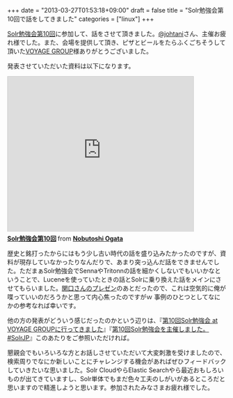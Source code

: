 +++
date = "2013-03-27T01:53:18+09:00"
draft = false
title = "Solr勉強会第10回で話をしてきました"
categories = ["linux"]
+++

<a href="http://atnd.org/events/37170" title="Solr勉強会第10回">Solr勉強会第10回</a>に参加して、話をさせて頂きました。<a href="https://twitter.com/johtani" title="@johtani">@johtani</a>さん、主催お疲れ様でした。また、会場を提供して頂き、ピザとビールをたらふくごちそうして頂いた<a href="http://voyagegroup.com/" title="VOYAGE GROUP">VOYAGE GROUP</a>様ありがとうございました。

発表させていただいた資料は以下になります。

<iframe src="http://www.slideshare.net/slideshow/embed_code/17711986" width="427" height="356" frameborder="0" marginwidth="0" marginheight="0" scrolling="no" style="border:1px solid #CCC;border-width:1px 1px 0;margin-bottom:5px" allowfullscreen webkitallowfullscreen mozallowfullscreen> </iframe>

<div style="margin-bottom:5px"> <strong> <a href="http://www.slideshare.net/NobutoshiOgata/solr10" title="Solr勉強会第10回" target="_blank">Solr勉強会第10回</a> </strong> from <strong><a href="http://www.slideshare.net/NobutoshiOgata" target="_blank">Nobutoshi Ogata</a></strong> </div>

歴史と銘打ったからにはもう少し古い時代の話を盛り込みたかったのですが、資料が現存していなかったりなんだりで、あまり突っ込んだ話をできませんでした。ただまぁSolr勉強会でSennaやTritonnの話を細かくしないでもいいかなということで、Luceneを使っていたときの話とSolrに乗り換えた話をメインにさせてもらいました。<a href="http://www.slideshare.net/KojiSekiguchi/wikipediasolr" title="辞書型コーパスからの類似語知識の獲得">関口さんのプレゼン</a>のあとだったので、これは空気的に俺が喋っていいのだろうかと思って内心焦ったのですがｗ 事例のひとつとしてなにかの参考なれば幸いです。

他の方の発表がどういう感じだったのかという辺りは、『<a href="http://shinodogg.com/?p=5098" title="第10回Solr勉強会 at VOYAGE GROUPに行ってきました">第10回Solr勉強会 at VOYAGE GROUPに行ってきました</a>』『<a href="http://johtani.jugem.jp/?eid=124" title="第10回Solr勉強会を主催しました。#SolrJP">第10回Solr勉強会を主催しました。#SolrJP</a>』このあたりをご参照いただければ。

懇親会でもいろいろな方とお話しさせていただいて大変刺激を受けましたので、検索周りでなにか新しいことにチャレンジする機会があればぜひフィードバックしていきたいな思いました。Solr CloudやらElastic Searchやら最近おもしろいものが出てきていますし、Solr単体でもまだ色々工夫のしがいがあるところだと思いますので精進しようと思います。参加されたみなさまお疲れ様でした。
